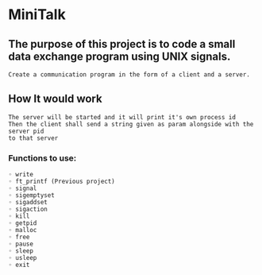 # MiniTalk
## The purpose of this project is to code a small data exchange program using UNIX signals.

    Create a communication program in the form of a client and a server.
## How It would work
    The server will be started and it will print it's own process id
    Then the client shall send a string given as param alongside with the server pid
    to that server

### Functions to use:
    ◦ write
    ◦ ft_printf (Previous project)
    ◦ signal
    ◦ sigemptyset
    ◦ sigaddset
    ◦ sigaction
    ◦ kill
    ◦ getpid
    ◦ malloc
    ◦ free
    ◦ pause
    ◦ sleep
    ◦ usleep
    ◦ exit
